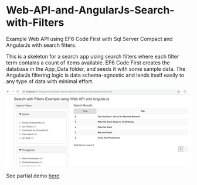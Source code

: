 # Web-API-and-AngularJs-Search-with-Filters
Example Web API using EF6 Code First with Sql Server Compact and AngularJs with search filters.

This is a skeleton for a search app using search filters where each filter term contains a count of items available. EF6 Code First creates the database in the App_Data folder, and seeds it with some sample data.
The AngularJs filtering logic is data schema-agnostic and lends itself easily to any type of data with minimal effort.  

![web api search with filters](https://github.com/jalva/Search-with-Filters-in-AngularJs-Web-API-EF6-Code-First/blob/master/searchWithFilters.PNG)

See partial demo [here](https://jalva.github.io/Search-Data-Using-AngularJs-Web-API-EF6-Code-First/#!/book)
